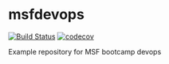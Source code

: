 # msfdevops
[![Build Status](https://travis-ci.org/hsidky/msfdevops.svg?branch=master)](https://travis-ci.org/hsidky/msfdevops)
[![codecov](https://codecov.io/gh/hsidky/msfdevops/branch/master/graph/badge.svg)](https://codecov.io/gh/hsidky/msfdevops)

Example repository for MSF bootcamp devops
